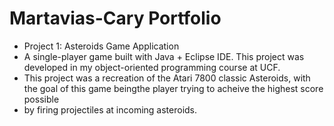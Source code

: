 # Martavias-Cary Portfolio 
* Project 1: Asteroids Game Application 
* A single-player game built with Java + Eclipse IDE. This project was developed in my object-oriented programming course at UCF. 
* This project was a recreation of the Atari 7800 classic Asteroids, with the goal of this game beingthe player trying to acheive the highest score possible 
* by firing projectiles at incoming asteroids.

